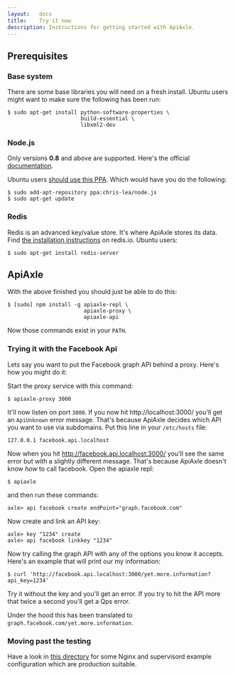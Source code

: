```yaml
---
layout:   docs
title:    Try it now
description: Instructions for getting started with ApiAxle.
---
```


## Prerequisites

### Base system

There are some base libraries you will need on a fresh install. Ubuntu
users might want to make sure the following has been run:

    $ sudo apt-get install python-software-properties \
                           build-essential \
                           libxml2-dev

### Node.js

Only versions **0.8** and above are supported. Here's the official
[documentation](https://github.com/joyent/node/wiki/Installation).

Ubuntu users
[should use this PPA](https://launchpad.net/~chris-lea/+archive/node.js/). Which
would have you do the following:

    $ sudo add-apt-repository ppa:chris-lea/node.js
    $ sudo apt-get update

### Redis

Redis is an advanced key/value store. It's where ApiAxle stores its
data. Find [the installation instructions](http://redis.io/download)
on redis.io. Ubuntu users:

    $ sudo apt-get install redis-server

## ApiAxle

With the above finished you should just be able to do this:

    $ [sudo] npm install -g apiaxle-repl \
                            apiaxle-proxy \
                            apiaxle-api

Now those commands exist in your `PATH`.

### Trying it with the Facebook Api

Lets say you want to put the Facebook graph API behind a proxy. Here's
how you might do it:

Start the proxy service with this command:

    $ apiaxle-proxy 3000

It'll now listen on port `3000`. If you now hit http://localhost:3000/
you'll get an `ApiUnknown` error message. That's because ApiAxle
decides which API you want to use via subdomains. Put this line in
your `/etc/hosts` file:

    127.0.0.1 facebook.api.localhost

Now when you hit http://facebook.api.localhost:3000/ you'll see the
same error but with a slightly different message. That's because
ApiAxle doesn't know *how* to call facebook. Open the apiaxle repl:

    $ apiaxle

and then run these commands:

    axle> api facebook create endPoint="graph.facebook.com"

Now create and link an API key:

    axle> key "1234" create
    axle> api facebook linkkey "1234"

Now try calling the graph API with any of the options you know it
accepts. Here's an example that will print our my information:

    $ curl 'http://facebook.api.localhost:3000/yet.more.information?api_key=1234'

Try it without the key and you'll get an error. If you try to hit the
API more that twice a second you'll get a Qps error.

Under the hood this has been translated to
`graph.facebook.com/yet.more.information`.

### Moving past the testing

Have a look in
[this directory](https://github.com/apiaxle/apiaxle/tree/develop/thirdparty-conf)
for some Nginx and supervisord example configuration which are
production suitable.
